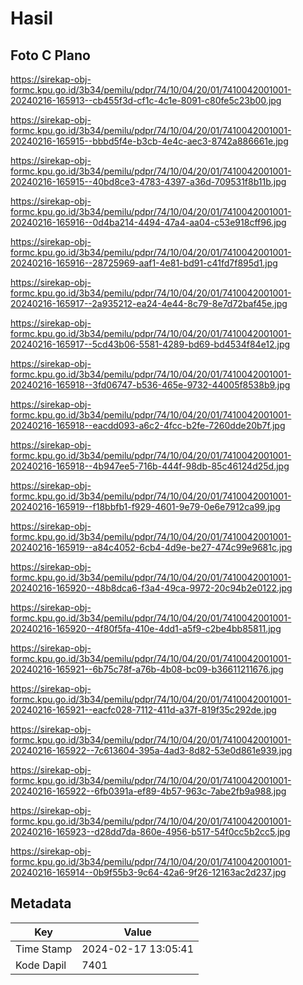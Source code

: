# Hasil

## Foto C Plano

https://sirekap-obj-formc.kpu.go.id/3b34/pemilu/pdpr/74/10/04/20/01/7410042001001-20240216-165913--cb455f3d-cf1c-4c1e-8091-c80fe5c23b00.jpg

https://sirekap-obj-formc.kpu.go.id/3b34/pemilu/pdpr/74/10/04/20/01/7410042001001-20240216-165915--bbbd5f4e-b3cb-4e4c-aec3-8742a886661e.jpg

https://sirekap-obj-formc.kpu.go.id/3b34/pemilu/pdpr/74/10/04/20/01/7410042001001-20240216-165915--40bd8ce3-4783-4397-a36d-709531f8b11b.jpg

https://sirekap-obj-formc.kpu.go.id/3b34/pemilu/pdpr/74/10/04/20/01/7410042001001-20240216-165916--0d4ba214-4494-47a4-aa04-c53e918cff96.jpg

https://sirekap-obj-formc.kpu.go.id/3b34/pemilu/pdpr/74/10/04/20/01/7410042001001-20240216-165916--28725969-aaf1-4e81-bd91-c41fd7f895d1.jpg

https://sirekap-obj-formc.kpu.go.id/3b34/pemilu/pdpr/74/10/04/20/01/7410042001001-20240216-165917--2a935212-ea24-4e44-8c79-8e7d72baf45e.jpg

https://sirekap-obj-formc.kpu.go.id/3b34/pemilu/pdpr/74/10/04/20/01/7410042001001-20240216-165917--5cd43b06-5581-4289-bd69-bd4534f84e12.jpg

https://sirekap-obj-formc.kpu.go.id/3b34/pemilu/pdpr/74/10/04/20/01/7410042001001-20240216-165918--3fd06747-b536-465e-9732-44005f8538b9.jpg

https://sirekap-obj-formc.kpu.go.id/3b34/pemilu/pdpr/74/10/04/20/01/7410042001001-20240216-165918--eacdd093-a6c2-4fcc-b2fe-7260dde20b7f.jpg

https://sirekap-obj-formc.kpu.go.id/3b34/pemilu/pdpr/74/10/04/20/01/7410042001001-20240216-165918--4b947ee5-716b-444f-98db-85c46124d25d.jpg

https://sirekap-obj-formc.kpu.go.id/3b34/pemilu/pdpr/74/10/04/20/01/7410042001001-20240216-165919--f18bbfb1-f929-4601-9e79-0e6e7912ca99.jpg

https://sirekap-obj-formc.kpu.go.id/3b34/pemilu/pdpr/74/10/04/20/01/7410042001001-20240216-165919--a84c4052-6cb4-4d9e-be27-474c99e9681c.jpg

https://sirekap-obj-formc.kpu.go.id/3b34/pemilu/pdpr/74/10/04/20/01/7410042001001-20240216-165920--48b8dca6-f3a4-49ca-9972-20c94b2e0122.jpg

https://sirekap-obj-formc.kpu.go.id/3b34/pemilu/pdpr/74/10/04/20/01/7410042001001-20240216-165920--4f80f5fa-410e-4dd1-a5f9-c2be4bb85811.jpg

https://sirekap-obj-formc.kpu.go.id/3b34/pemilu/pdpr/74/10/04/20/01/7410042001001-20240216-165921--6b75c78f-a76b-4b08-bc09-b36611211676.jpg

https://sirekap-obj-formc.kpu.go.id/3b34/pemilu/pdpr/74/10/04/20/01/7410042001001-20240216-165921--eacfc028-7112-411d-a37f-819f35c292de.jpg

https://sirekap-obj-formc.kpu.go.id/3b34/pemilu/pdpr/74/10/04/20/01/7410042001001-20240216-165922--7c613604-395a-4ad3-8d82-53e0d861e939.jpg

https://sirekap-obj-formc.kpu.go.id/3b34/pemilu/pdpr/74/10/04/20/01/7410042001001-20240216-165922--6fb0391a-ef89-4b57-963c-7abe2fb9a988.jpg

https://sirekap-obj-formc.kpu.go.id/3b34/pemilu/pdpr/74/10/04/20/01/7410042001001-20240216-165923--d28dd7da-860e-4956-b517-54f0cc5b2cc5.jpg

https://sirekap-obj-formc.kpu.go.id/3b34/pemilu/pdpr/74/10/04/20/01/7410042001001-20240216-165914--0b9f55b3-9c64-42a6-9f26-12163ac2d237.jpg


## Metadata

| Key        | Value               |
| ---------- | ------------------- |
| Time Stamp | 2024-02-17 13:05:41 |
| Kode Dapil | 7401                |



